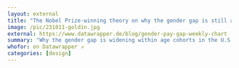 ```yaml
---
layout: external
title: "The Nobel Prize-winning theory on why the gender gap is still a thing"
image: /pic/231011-goldin.jpg
external: https://www.datawrapper.de/blog/gender-pay-gap-weekly-chart
summary: "Why the gender gap is widening within age cohorts in the U.S."
whofor: on Datawrapper ↗
categories: [design]
---
```

